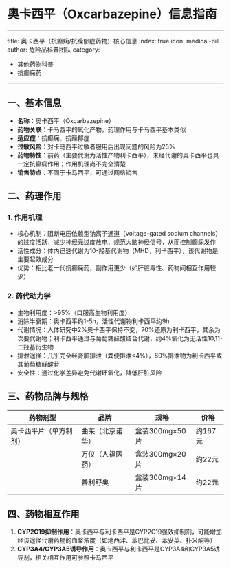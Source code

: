 # 奥卡西平（Oxcarbazepine）信息指南
---
title: 奥卡西平（抗癫痫/抗躁郁症药物）核心信息
index: true
icon: medical-pill
author: 危险品科普团队
category:
  - 其他药物科普
  - 抗癫痫药
---

## 一、基本信息
- **名称**：奥卡西平（Oxcarbazepine）
- **药物关联**：卡马西平的氧化产物，药理作用与卡马西平基本类似
- **适应症**：抗癫痫、抗躁郁症
- **过敏风险**：对卡马西平过敏者服用后出现问题的风险为25%
- **药物特性**：前药（主要代谢为活性产物利卡西平），未经代谢的奥卡西平也具一定抗癫痫作用；作用机理尚不完全清楚
- **销售特点**：不同于卡马西平，可通过网络销售


## 二、药理作用
### 1. 作用机理
- 核心机制：阻断电压依赖型钠离子通道（voltage-gated sodium channels）的过度活跃，减少神经元过度放电，规范大脑神经信号，从而控制癫痫发作
- 活性成分：体内迅速代谢为10-羟基代谢物（MHD，利卡西平），该代谢物是主要起效成分
- 优势：相比老一代抗癫痫药，副作用更少（如肝脏毒性、药物间相互作用较少）

### 2. 药代动力学
- 生物利用度：>95%（口服高生物利用度）
- 消除半衰期：奥卡西平约1-5h，活性代谢物利卡西平约9h
- 代谢情况：人体研究中2%奥卡西平保持不变，70%还原为利卡西平，其余为次要代谢物；利卡西平通过与葡萄糖醛酸结合代谢，约4%氧化为无活性10,11-二羟基衍生物
- 排泄途径：几乎完全经肾脏排泄（粪便排泄<4%），80%排泄物为利卡西平或其葡萄糖醛酸苷
- 安全性：通过化学差异避免代谢环氧化，降低肝脏风险


## 三、药物品牌与规格
| 药物剂型       | 品牌         | 规格                | 价格       |
|----------------|--------------|---------------------|------------|
| 奥卡西平片（单方制剂） | 曲莱（北京诺华） | 盒装300mg×50片      | 约167元    |
|                | 万仪（人福医药） | 盒装300mg×20片      | 约22元     |
|                | 普利舒奥     | 盒装300mg×14片      | 约22元     |


## 四、药物相互作用
1. **CYP2C19抑制作用**：奥卡西平与利卡西平是CYP2C19强效抑制剂，可能增加经该途径代谢药物的血浆浓度（如地西泮、苯巴比妥、苯妥英、扑米酮等）
2. **CYP3A4/CYP3A5诱导作用**：奥卡西平与利卡西平是CYP3A4和CYP3A5诱导剂，相关相互作用可参照卡马西平